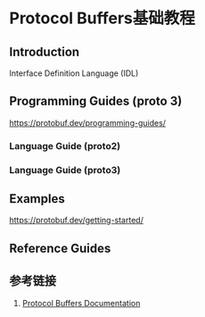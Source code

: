 # Protocol Buffers基础教程


## Introduction

Interface Definition Language (IDL)


## Programming Guides (proto 3)

https://protobuf.dev/programming-guides/


### Language Guide (proto2)

### Language Guide (proto3)


## Examples

https://protobuf.dev/getting-started/


## Reference Guides


## 参考链接
1. [Protocol Buffers Documentation](https://protobuf.dev/)